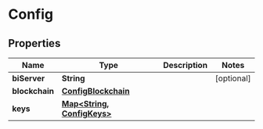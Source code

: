 
# Config

## Properties
Name | Type | Description | Notes
------------ | ------------- | ------------- | -------------
**biServer** | **String** |  |  [optional]
**blockchain** | [**ConfigBlockchain**](ConfigBlockchain.md) |  | 
**keys** | [**Map&lt;String, ConfigKeys&gt;**](ConfigKeys.md) |  | 




